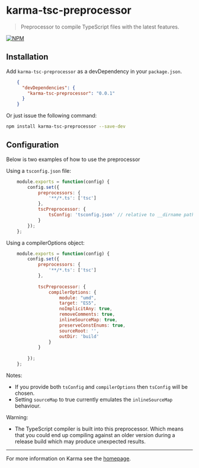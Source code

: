 # karma-tsc-preprocessor

> Preprocessor to compile TypeScript files with the latest features.

[![NPM][npm]](https://nodei.co/npm/karma-typescript-preprocessor/)

## Installation

Add `karma-tsc-preprocessor` as a devDependency in your `package.json`.
```json
    {
      "devDependencies": {
        "karma-tsc-preprocessor": "0.0.1"
      }
    }
```

Or just issue the following command:
```bash
npm install karma-tsc-preprocessor --save-dev
```

## Configuration
Below is two examples of how to use the preprocessor

Using a `tsconfig.json` file:
```js
    module.exports = function(config) {
        config.set({
            preprocessors: {
                '**/*.ts': ['tsc']
            },
            tscPreprocessor: {
                tsConfig: 'tsconfig.json' // relative to __dirname path
            }
        });
    };
```


Using a compilerOptions object:
```js
    module.exports = function(config) {
    	config.set({
    		preprocessors: {
    			'**/*.ts': ['tsc']
    		},
    
    		tscPreprocessor: {
    			compilerOptions: {
    				module: "umd",
    				target: "ES5",
    				noImplicitAny: true,
    				removeComments: true,
    				inlineSourceMap: true,
    				preserveConstEnums: true,
    				sourceRoot: '',
    				outDir: 'build'
    			}
    		}
    
    	});
    };
```

Notes:
- If you provide both `tsConfig` and `compilerOptions` then `tsConfig` will be chosen.
- Setting `sourceMap` to true currently emulates the `inlineSourceMap` behaviour.

Warning:
- The TypeScript compiler is built into this preprocessor. Which means that you could end up compiling against an older version during a release build which may produce unexpected results.

----

For more information on Karma see the [homepage].

[homepage]: http://karma-runner.github.com
[npm]: https://nodei.co/npm/karma-tsc-preprocessor.png